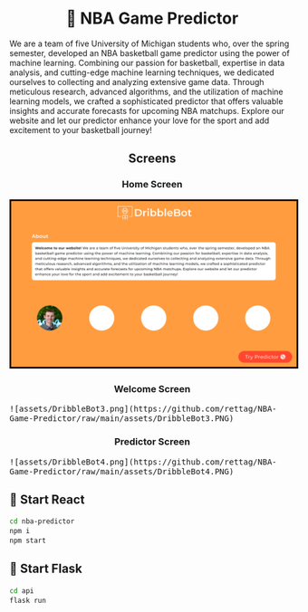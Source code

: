 <h1 align="center">🏀 NBA Game Predictor</h1>

<p>
  We are a team of five University of
            Michigan students who, over the spring semester, developed
            an NBA basketball game predictor using the power of machine
            learning. Combining our passion for basketball, expertise
            in data analysis, and cutting-edge machine learning 
            techniques, we dedicated ourselves to collecting and
            analyzing extensive game data. Through meticulous 
            research, advanced algorithms, and the utilization of
            machine learning models, we crafted a sophisticated 
            predictor that offers valuable insights and accurate 
            forecasts for upcoming NBA matchups. Explore our website 
            and let our predictor enhance your love for the sport 
            and add excitement to your basketball journey!
</p>

<h2 align="center">Screens</h2>

<h3 align="center">Home Screen</h3>
  <kbd>
    <img src="https://github.com/rettag/NBA-Game-Predictor/raw/main/assets/DribbleBot1.PNG" alt="DribbleBot1" style="border: 3px solid black;" />
  </kbd>


<h3 align="center">Welcome Screen</h3>
  <kbd>
    ![assets/DribbleBot3.png](https://github.com/rettag/NBA-Game-Predictor/raw/main/assets/DribbleBot3.PNG)
  </kbd>


<h3 align="center">Predictor Screen</h3>
  <kbd>
    ![assets/DribbleBot4.png](https://github.com/rettag/NBA-Game-Predictor/raw/main/assets/DribbleBot4.PNG)
  </kbd>


<h2>🚀 Start React</h2>

```bash
cd nba-predictor
npm i
npm start
```

<h2>🐍 Start Flask</h2>

```bash
cd api
flask run
```



